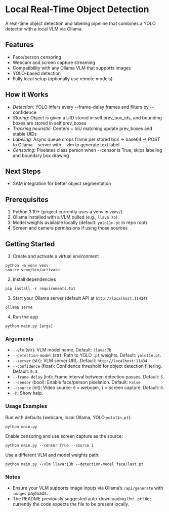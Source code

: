 # Local Real-Time Object Detection
A real-time object detection and labeling pipeline that combines a YOLO detector with a local VLM via Ollama.

## Features
- Face/person censoring
- Webcam and screen capture streaming
- Compatibility with any Ollama VLM that supports images
- YOLO-based detection
- Fully local setup (optionally use remote models)

## How it Works
- *Detection:* YOLO infers every --frame-delay frames and filters by --confidence
- *Storing:* Object is given a UID stored in self.prev_box_ids, and bounding boxes are stored in self.prev_boxes
- *Tracking heuristic:* Centers + IoU matching update prev_boxes and stable UIDs
- *Labeling:* Async queue crops frame per stored box -> base64 -> POST to Ollama --server with --vlm to generate text label
- *Censoring:* Pixelates class person when --censor is True, skips labeling and boundary box drawing

## Next Steps
- SAM integration for better object segmentation

## Prerequisites
1. Python 3.10+ (project currently uses a venv in `venv/`)
2. Ollama installed with a VLM pulled (e.g., `llava:7b`)
3. Model weights available locally (default: `yolo11n.pt` in repo root)
4. Screen and camera permissions if using those sources

## Getting Started
1. Create and activate a virtual environment
```
python -m venv venv
source venv/bin/activate
```
2. Install dependencies
```
pip install -r requirements.txt
```
3. Start your Ollama server (default API at `http://localhost:11434`)
```
ollama serve
```
4. Run the app
```
python main.py [args]
```

### Arguments
- `--vlm` (str): VLM model name. Default: `llava:7b`.
- `--detection-model` (str): Path to YOLO `.pt` weights. Default: `yolo11n.pt`.
- `--server` (str): VLM server URL. Default: `http://localhost:11434`.
- `--confidence` (float): Confidence threshold for object detection filtering. Default: `0.3`.
- `--frame-delay` (int): Frame interval between detection passes. Default: `5`.
- `--censor` (bool): Enable face/person pixelation. Default: `False`.
- `--source` (int): Video source: `0` = webcam, `1` = screen capture. Default: `0`.
- `-h`: Show help.

### Usage Examples
Run with defaults (webcam, local Ollama, YOLO `yolo11n.pt`):
```
python main.py
```

Enable censoring and use screen capture as the source:
```
python main.py --censor True --source 1
```

Use a different VLM and model weights path:
```
python main.py --vlm llava:13b --detection-model face/last.pt
```

### Notes
- Ensure your VLM supports image inputs via Ollama’s `/api/generate` with `images` payloads.
- The README previously suggested auto-downloading the `.pt` file; currently the code expects the file to be present locally.